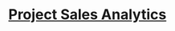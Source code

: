 # [Project Sales Analytics](https://github.com/srimoulirukmabhatla/Sales_Analytics)




[](https://github.com/srimoulirukmabhatla/Sales_Analytics/blob/main/Project_FlowChart.JPG)
[](https://github.com/srimoulirukmabhatla/Sales_Analytics/blob/main/DataModel.JPG)
[](https://github.com/srimoulirukmabhatla/Sales_Analytics/blob/main/Sales_Overview.JPG)
[](https://github.com/srimoulirukmabhatla/Sales_Analytics/blob/main/Customer_Details.JPG)
[](https://github.com/srimoulirukmabhatla/Sales_Analytics/blob/main/Product%20Details.JPG)
